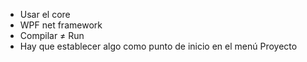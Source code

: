 - Usar el core
- WPF net framework
- Compilar ≠ Run
- Hay que establecer algo como punto de inicio en el menú Proyecto